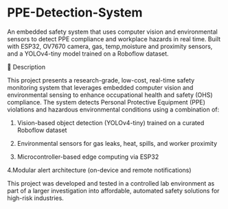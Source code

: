 # PPE-Detection-System
An embedded safety system that uses computer vision and environmental sensors to detect PPE compliance and workplace hazards in real time. Built with ESP32, OV7670 camera, gas, temp,moisture and proximity sensors, and a YOLOv4-tiny model trained on a Roboflow dataset.



📝 Description

This project presents a research-grade, low-cost, real-time safety monitoring system that leverages embedded computer vision and environmental sensing to enhance occupational health and safety (OHS) compliance. The system detects Personal Protective Equipment (PPE) violations and hazardous environmental conditions using a combination of:

  1. Vision-based object detection (YOLOv4-tiny) trained on a curated Roboflow dataset

  2. Environmental sensors for gas leaks, heat, spills, and worker proximity

  3. Microcontroller-based edge computing via ESP32

  4.Modular alert architecture (on-device and remote notifications)


This project was developed and tested in a controlled lab environment as part of a larger investigation into affordable, automated safety solutions for high-risk industries.
